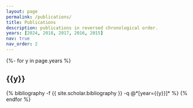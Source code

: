 ```yaml
---
layout: page
permalink: /publications/
title: Publications
description: publications in reversed chronological order.
years: [2024, 2018, 2017, 2016, 2015]
nav: true
nav_order: 2
---
```

<!-- _pages/publications.md -->
<div class="publications">

{%- for y in page.years %}
  <h2 class="year">{{y}}</h2>
  {% bibliography -f {{ site.scholar.bibliography }} -q @*[year={{y}}]* %}
{% endfor %}

</div>
